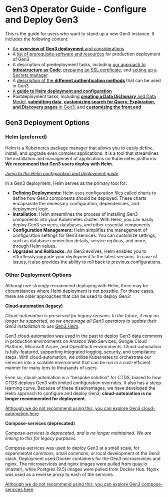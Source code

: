 # Gen3 Operator Guide - Configure and Deploy Gen3

This is the guide for users who want to stand up a new Gen3 instance. It includes the following content:

* [An **overview of Gen3 deployment** and considerations][deploy overview]
* A [list of prerequisite software and resources][prerequisites] for production deployment of Gen3
* A description of predeployment tasks, including [our approach to **Infrastructure as Code**][infrastructure as code], [preparing an SSL certificate][ssl], and [setting up a Secrets manager][secrets].
* A [description of the **different authentication methods**][authentication methods] that can be used in Gen3
* [A **guide to Helm deployment and configuration**][helm guide]
* Postdeployment tasks, including [**creating a Data Dictionary** and Data Model][data dictionary], [**submitting data**][submit data], [**customizing search for Query, Exploration, and Discovery pages** in Gen3][customize search], and [**customizing the front end**][customize frontend]


## Gen3 Deployment Options

### **Helm (preferred)**

Helm is a Kubernetes package manager that allows you to easily define, install, and upgrade even complex applications. It is a tool that streamlines the installation and management of applications on Kubernetes platforms. **We recommend that Gen3 users deploy with Helm.**

*[Jump to the Helm configuration and deployment guide][helm guide]*

In a Gen3 deployment, Helm serves as the primary tool for:

* **Defining Deployments:** Helm uses configuration files called charts to define how Gen3 components should be deployed. These charts encapsulate the necessary configuration, dependencies, and deployment logic.
* **Installation:** Helm streamlines the process of installing Gen3 components into your Kubernetes cluster. With Helm, you can easily deploy Gen3 services, databases, and other essential components.
* **Configuration Management:** Helm simplifies the management of configuration settings for Gen3 services. You can customize settings, such as database connection details, service replicas, and more, through Helm values.
* **Upgrades and Rollbacks:** As Gen3 evolves, Helm enables you to effortlessly upgrade your deployment to the latest versions. In case of issues, it also provides the ability to roll back to previous configurations.

### Other Deployment Options

Although we strongly recommend deploying with Helm, there may be circumstances where Helm deployment is not possible. For these cases, there are older approaches that can be used to deploy Gen3:

**Cloud-automation (legacy)**

*Cloud-automation is preserved for legacy reasons. In the future, it may no longer be supported, so we encourage all Gen3 operators to update their Gen3 installation to use [Gen3 Helm][helm guide].*

Gen3 cloud-automation  was used in the past to deploy Gen3 data commons in production environments on Amazon Web Services, Google Cloud Platform, Microsoft Azure, and OpenStack environments. Cloud-automation is fully-featured, supporting integrated logging, security, and compliance steps. With cloud-automation, we utilize Kubernetes to orchestrate our services into a scalable environment that can be run in a cost-efficient manner for many tens to thousands of users.

Even so, cloud-automation is a "bespoke solution" for CTDS, biased to how CTDS deploys Gen3 with limited configuration overrides. It also has a steep learning curve. Because of these disadvantages, we have developed the Helm approach to configure and deploy Gen3; **cloud-automation is no longer recommended for deployment.**

[Although we do not recommend using this, you can explore Gen3 cloud-automation here][cloud-automation]

**Compose-services (deprecated)**

*Compose-services is deprecated, and is no longer maintained. We are linking to this for legacy purposes.*

Compose-services was used to deploy Gen3 at a small scale, for experimental commons, small commons, or local development of the Gen3 stack. Deployment used Docker containers for the Gen3 microservices and nginx. The microservices and nginx images were pulled from quay.io (master), while Postgres (9.5) images were pulled from Docker Hub. Nginx was used as a reverse proxy to each of the services.

[Although we do not recommend using this, you can explore Gen3 compose-services here][compose-services]

<!-- Links -->
[Gen3 User Guide]: ../user-guide/index.md
[Gen3 Developer Guide]: ../developer-guide/index.md
[cloud-automation]: https://github.com/uc-cdis/cloud-automation/blob/master/doc/csoc-free-commons-steps.md
[compose-services]: https://github.com/uc-cdis/compose-services/tree/master
[helm guide]: helm/index.md
[deploy overview]: helm/helm-deploy-overview.md
[prerequisites]: prerequisites.md
[infrastructure as code]: iac-overview.md
[ssl]: ssl-cert.md
[secrets]: secrets-mgr.md
[authentication methods]: gen3-authn-methods.md
[data dictionary]: create-data-dictionary.md
[submit data]: submit-structured-data.md
[customize search]: customize-search.md
[customize frontend]: customize-frontend.md
[ssl]: ssl-cert.md
[secrets]: tutorial_secrets-mgr.md

